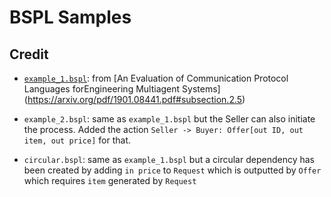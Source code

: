 # BSPL Samples

## Credit

* [`example_1.bspl`](https://github.com/mikelsr/bspl/test/samples/example_1.bspl):
from [An Evaluation of Communication Protocol Languages forEngineering Multiagent Systems]
(https://arxiv.org/pdf/1901.08441.pdf#subsection.2.5)

* `example_2.bspl`: same as `example_1.bspl` but the Seller can also initiate the process.
Added the action `Seller -> Buyer: Offer[out ID, out item, out price]` for that.

* `circular.bspl`: same as `example_1.bspl` but a circular dependency has been created by
adding `in price` to `Request` which is outputted by `Offer` which requires `item` generated
by `Request`

